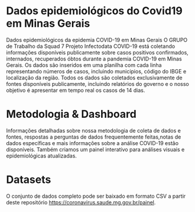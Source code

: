 # Dados epidemiológicos do Covid19 em Minas Gerais
Dados epidemiológicos da epidemia COVID-19 em Minas Gerais 
O GRUPO de Trabalho da Squad 7 Projeto Infectodata COVID-19 está coletando informações disponíveis publicamente sobre casos positivos confirmados, internados, recuperados óbtos durante a pandemia COVID-19 em Minas Gerais. Os dados são inseridos em uma planilha com cada linha representando números de casos, incluindo municipios, código do IBGE e localização da região. Todos os dados são coletados exclusivamente de fontes disponíveis publicamente, incluindo relatórios do governo e o nosso objetivo é apresentar em tempo real os casos de 14 dias.

# Metodologia & Dashboard
Informações detalhadas sobre nossa metodologia de coleta de dados e fontes, respostas a perguntas de dados frequentemente feitas,notas de dados específicas e mais informações sobre a análise COVID-19 estão disponíveis.
Também criamos um painel interativo para análises visuais e epidemiológicas atualizadas.

# Datasets
O conjunto de dados completo pode ser baixado em formato CSV a partir deste repositório https://coronavirus.saude.mg.gov.br/painel.
